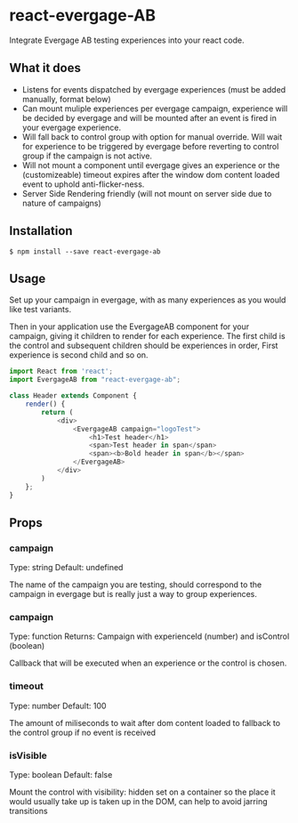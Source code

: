 # react-evergage-AB

Integrate Evergage AB testing experiences into your react code.


## What it does

 - Listens for events dispatched by evergage experiences (must be added manually, format below)
 - Can mount muliple experiences per evergage campaign, experience will be decided by evergage and will be mounted after an event is fired in your evergage experience.
 - Will fall back to control group with option for manual override. Will wait for experience to be triggered by evergage before reverting to control group if the campaign is not active.
 - Will not mount a component until evergage gives an experience or the (customizeable) timeout expires after the window dom content loaded event to uphold anti-flicker-ness.
 - Server Side Rendering friendly (will not mount on server side due to nature of campaigns)

## Installation

```
$ npm install --save react-evergage-ab
```

## Usage

Set up your campaign in evergage, with as many experiences as you would like test variants.

Then in your application use the EvergageAB component for your campaign, giving it children to render for each experience. The first child is the control and subsequent children should be experiences in order, First experience is second child and so on.

```javascript
import React from 'react';
import EvergageAB from "react-evergage-ab";

class Header extends Component {
    render() {
        return (
            <div>
                <EvergageAB campaign="logoTest">
                    <h1>Test header</h1>
                    <span>Test header in span</span>
                    <span><b>Bold header in span</b></span>
                </EvergageAB>
            </div>
        )
    };
}
```


## Props

### campaign

Type: string  Default: undefined

The name of the campaign you are testing, should correspond to the campaign in evergage but is really just a way to group experiences.

### campaign

Type: function Returns: Campaign with experienceId (number) and isControl (boolean)

Callback that will be executed when an experience or the control is chosen.

### timeout

Type: number Default: 100

The amount of miliseconds to wait after dom content loaded to fallback to the control group if no event is received

### isVisible

Type: boolean Default: false

Mount the control with visibility: hidden set on a container so the place it would usually take up is taken up in the DOM, can help to avoid jarring transitions
